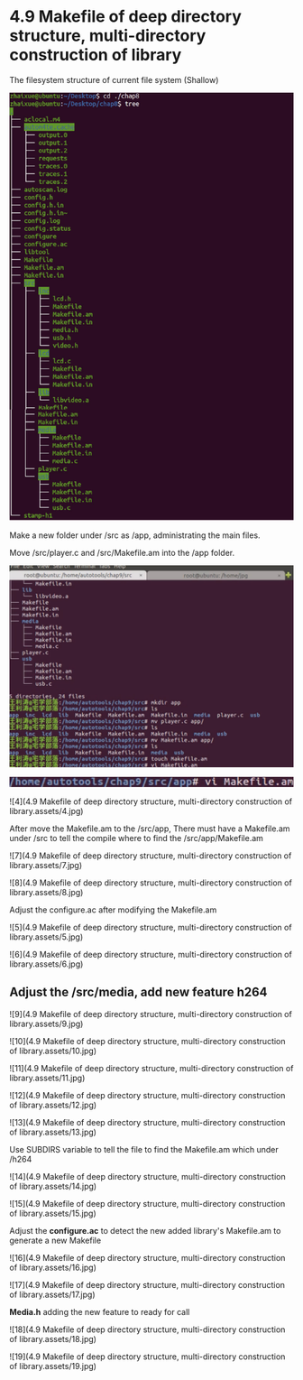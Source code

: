 # 4.9 Makefile of deep directory structure, multi-directory construction of library



The filesystem structure of current file system (Shallow)

![1](https://github.com/knightsummon/Makefile/blob/master/4.9%20Makefile%20of%20deep%20directory%20structure%2C%20multi-directory%20construction%20of%20library.assets/1.jpg)

Make a new folder under /src as /app, administrating the main files.

Move /src/player.c and /src/Makefile.am into the /app folder.

![2](https://github.com/knightsummon/Makefile/blob/master/4.9%20Makefile%20of%20deep%20directory%20structure%2C%20multi-directory%20construction%20of%20library.assets/2.jpg)

![3](https://github.com/knightsummon/Makefile/blob/master/4.9%20Makefile%20of%20deep%20directory%20structure%2C%20multi-directory%20construction%20of%20library.assets/3.jpg)

![4](4.9 Makefile of deep directory structure, multi-directory construction of library.assets/4.jpg)

After move the Makefile.am to the /src/app, There must have a Makefile.am under /src to tell the compile where to find the /src/app/Makefile.am

 ![7](4.9 Makefile of deep directory structure, multi-directory construction of library.assets/7.jpg)

![8](4.9 Makefile of deep directory structure, multi-directory construction of library.assets/8.jpg)

Adjust the configure.ac after modifying the Makefile.am

![5](4.9 Makefile of deep directory structure, multi-directory construction of library.assets/5.jpg)

![6](4.9 Makefile of deep directory structure, multi-directory construction of library.assets/6.jpg)



## Adjust the /src/media, add new feature h264

![9](4.9 Makefile of deep directory structure, multi-directory construction of library.assets/9.jpg)

![10](4.9 Makefile of deep directory structure, multi-directory construction of library.assets/10.jpg)

![11](4.9 Makefile of deep directory structure, multi-directory construction of library.assets/11.jpg)

![12](4.9 Makefile of deep directory structure, multi-directory construction of library.assets/12.jpg)

![13](4.9 Makefile of deep directory structure, multi-directory construction of library.assets/13.jpg)

Use SUBDIRS variable to tell the file to find the Makefile.am which under /h264

![14](4.9 Makefile of deep directory structure, multi-directory construction of library.assets/14.jpg)

![15](4.9 Makefile of deep directory structure, multi-directory construction of library.assets/15.jpg)

 Adjust the **configure.ac** to detect the new added library's Makefile.am to generate a new Makefile

![16](4.9 Makefile of deep directory structure, multi-directory construction of library.assets/16.jpg)

![17](4.9 Makefile of deep directory structure, multi-directory construction of library.assets/17.jpg)

**Media.h** adding the new feature to ready for call

![18](4.9 Makefile of deep directory structure, multi-directory construction of library.assets/18.jpg)

![19](4.9 Makefile of deep directory structure, multi-directory construction of library.assets/19.jpg)
